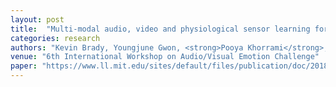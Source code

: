 ```yaml
---
layout: post
title:  "Multi-modal audio, video and physiological sensor learning for continuous emotion prediction"
categories: research
authors: "Kevin Brady, Youngjune Gwon, <strong>Pooya Khorrami</strong>, Elizabeth Godoy, William Campbell, Charlie Dagli, Thomas S Huang"
venue: "6th International Workshop on Audio/Visual Emotion Challenge"
paper: "https://www.ll.mit.edu/sites/default/files/publication/doc/2018-05/2016_10_16_BradyK_AVEC_FP.pdf"
--- 
```

